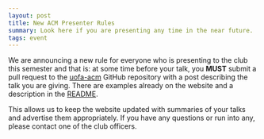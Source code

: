 ```yaml
---
layout: post
title: New ACM Presenter Rules
summary: Look here if you are presenting any time in the near future.
tags: event
---
```


We are announcing a new rule for everyone who is presenting to the club this
semester and that is: at some time before your talk, you **MUST** submit a pull
request to the [uofa-acm](http://www.github.com/uofa-acm/uofa-acm.github.io)
GitHub repository with a post describing the talk you are giving. There are
examples already on the website and a description in the
[README](http://www.github.com/uofa-acm/uofa-acm.github.io/blob/README.md).

This allows us to keep the website updated with summaries of your talks and
advertise them appropriately.  If you have any questions or run into any,
please contact one of the club officers.
